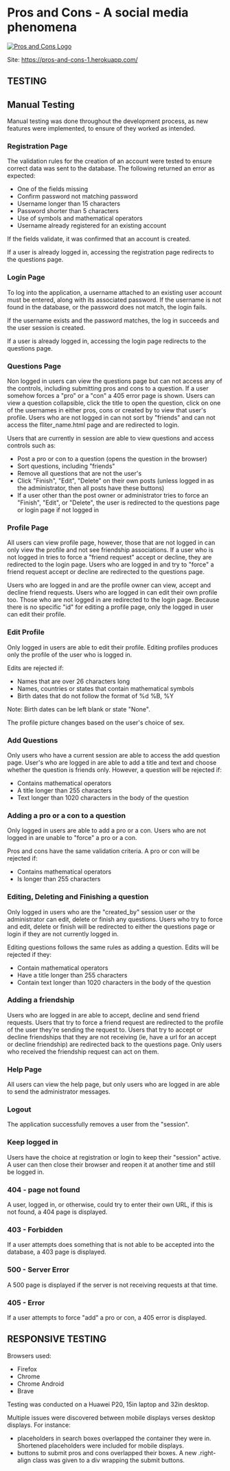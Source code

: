 # Pros and Cons - A social media phenomena

[![Pros and Cons Logo](https://raw.githubusercontent.com/pauld0051/pros_and_cons/master/static/images/pros_and_cons_logo.png "Pros and Cons Logo")](https://pros-and-cons-1.herokuapp.com/)

Site: <https://pros-and-cons-1.herokuapp.com/>

## TESTING

## Manual Testing

Manual testing was done throughout the development process, as new features were implemented, to ensure of they worked as intended.

### Registration Page

The validation rules for the creation of an account were tested to ensure correct data was sent to the database. The following returned an error as expected:

- One of the fields missing
- Confirm password not matching password
- Username longer than 15 characters
- Password shorter than 5 characters
- Use of symbols and mathematical operators
- Username already registered for an existing account

If the fields validate, it was confirmed that an account is created.

If a user is already logged in, accessing the registration page redirects to the questions page.

### Login Page

To log into the application, a username attached to an existing user account must be entered, along with its associated password. If the username is not found in the database, or the password does not match, the login fails.

If the username exists and the password matches, the log in succeeds and the user session is created.

If a user is already logged in, accessing the login page redirects to the questions page.

### Questions Page

Non logged in users can view the questions page but can not access any of the controls, including submitting pros and cons to a question. If a user somehow forces a "pro" or a "con" a 405 error page is shown. Users can view a question collapsible, click the title to open the question, click on one of the usernames in either pros, cons or created by to view that user's profile. Users who are not logged in can not sort by "friends" and can not access the fliter_name.html page and are redirected to login. 

Users that are currently in session are able to view questions and access controls such as:

- Post a pro or con to a question (opens the question in the browser)
- Sort questions, including "friends"
- Remove all questions that are not the user's
- Click "Finish", "Edit", "Delete" on their own posts (unless logged in as the administrator, then all posts have these buttons)
- If a user other than the post owner or administrator tries to force an "Finish", "Edit", or "Delete", the user is redirected to the questions page or login page if not logged in

### Profile Page

All users can view profile page, however, those that are not logged in can only view the profile and not see friendship associations. If a user who is not logged in tries to force a "friend request" accept or decline, they are redirected to the login page. Users who are logged in and try to "force" a friend request accept or decline are redirected to the questions page.

Users who are logged in and are the profile owner can view, accept and decline friend requests. Users who are logged in can edit their own profile too. Those who are not logged in are redirected to the login page. Because there is no specific "id" for editing a profile page, only the logged in user can edit their profile.

### Edit Profile

Only logged in users are able to edit their profile. Editing profiles produces only the profile of the user who is logged in.

Edits are rejected if:

- Names that are over 26 characters long
- Names, countries or states that contain mathematical symbols
- Birth dates that do not follow the format of %d %B, %Y

Note: Birth dates can be left blank or state "None".

The profile picture changes based on the user's choice of sex.

### Add Questions

Only users who have a current session are able to access the add question page. User's who are logged in are able to add a title and text and choose whether the question is friends only. However, a question will be rejected if:

- Contains mathematical operators
- A title longer than 255 characters
- Text longer than 1020 characters in the body of the question

### Adding a pro or a con to a question

Only logged in users are able to add a pro or a con. Users who are not logged in are unable to "force" a pro or a con.

Pros and cons have the same validation criteria. A pro or con will be rejected if:

- Contains mathematical operators
- Is longer than 255 characters

### Editing, Deleting and Finishing a question

Only logged in users who are the "created_by" session user or the administrator can edit, delete or finish any questions. Users who try to force and edit, delete or finish will be redirected to either the questions page or login if they are not currently logged in. 

Editing questions follows the same rules as adding a question. Edits will be rejected if they:

- Contain mathematical operators
- Have a title longer than 255 characters
- Contain text longer than 1020 characters in the body of the question



### Adding a friendship

Users who are logged in are able to accept, decline and send friend requests. Users that try to force a friend request are redirected to the profile of the user they're sending the request to. Users that try to accept or decline friendships that they are not receiving (ie, have a url for an accept or decline friendship) are redirected back to the questions page. Only users who received the friendship request can act on them.

### Help Page

All users can view the help page, but only users who are logged in are able to send the administrator messages.

### Logout

The application successfully removes a user from the "session".

### Keep logged in

Users have the choice at registration or login to keep their "session" active. A user can then close their browser and reopen it at another time and still be logged in.

### 404 - page not found

A user, logged in, or otherwise, could try to enter their own URL, if this is not found, a 404 page is displayed.

### 403 - Forbidden

If a user attempts does something that is not able to be accepted into the database, a 403 page is displayed.

### 500 - Server Error

A 500 page is displayed if the server is not receiving requests at that time.

### 405 - Error

If a user attempts to force "add" a pro or con, a 405 error is displayed.

## RESPONSIVE TESTING

Browsers used:

- Firefox
- Chrome
- Chrome Android
- Brave

Testing was conducted on a Huawei P20, 15in laptop and 32in desktop.

Multiple issues were discovered between mobile displays verses desktop displays. For instance:

- placeholders in search boxes overlapped the container they were in. Shortened placeholders were included for mobile displays.
- buttons to submit pros and cons overlapped their boxes. A new .right-align class was given to a div wrapping the submit buttons.
